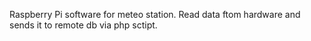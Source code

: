 Raspberry Pi software for meteo station.
Read data ftom hardware and sends it to remote db via php sctipt.
